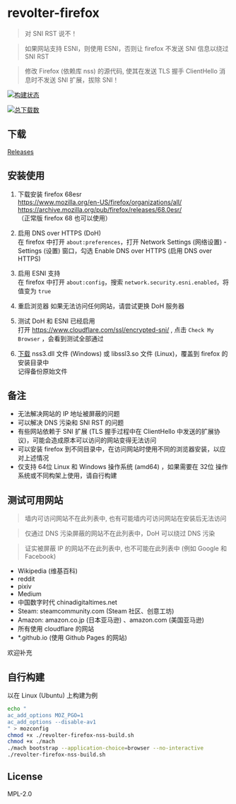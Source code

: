 
# revolter-firefox

> 对 SNI RST 说不！

> 如果网站支持 ESNI，则使用 ESNI，否则让 firefox 不发送 SNI 信息以绕过 SNI RST

> 修改 Firefox (依赖库 nss) 的源代码, 使其在发送 TLS 握手 ClientHello 消息时不发送 SNI 扩展，拔除 SNI！

[![构建状态](https://dev.azure.com/xmader/apps/_apis/build/status/revolter-firefox)](https://dev.azure.com/xmader/apps/_build/latest?definitionId=21) 

[![总下载数](https://img.shields.io/github/downloads/Xmader/revolter-firefox/total.svg)](https://github.com/Xmader/revolter-firefox/releases)

## 下载

[Releases](https://github.com/Xmader/revolter-firefox/releases)

## 安装使用

1. 下载安装 firefox 68esr  
https://www.mozilla.org/en-US/firefox/organizations/all/  
https://archive.mozilla.org/pub/firefox/releases/68.0esr/  
（正常版 firefox 68 也可以使用）

2. 启用 DNS over HTTPS (DoH)   
在 firefox 中打开 `about:preferences`，打开 Network Settings (网络设置) - Settings (设置) 窗口，勾选 Enable DNS over HTTPS (启用 DNS over HTTPS)   

3. 启用 ESNI 支持  
在 firefox 中打开 `about:config`，搜索 `network.security.esni.enabled`，将值变为 `true`

4. 重启浏览器
如果无法访问任何网站，请尝试更换 DoH 服务器

5. 测试 DoH 和 ESNI 已经启用  
打开 https://www.cloudflare.com/ssl/encrypted-sni/ , 点击 `Check My Browser` ，会看到测试全部通过

6. [下载](https://github.com/Xmader/revolter-firefox/releases) nss3.dll 文件 (Windows) 或 libssl3.so 文件 (Linux)，覆盖到 firefox 的安装目录中  
记得备份原始文件

## 备注

* 无法解决网站的 IP 地址被屏蔽的问题
* 可以解决 DNS 污染和 SNI RST 的问题
* 有些网站依赖于 SNI 扩展 (TLS 握手过程中在 ClientHello 中发送的扩展协议)，可能会造成原本可以访问的网站变得无法访问
* 可以安装 firefox 到不同目录中，在访问网站时使用不同的浏览器安装，以应对上述情况
* 仅支持 64位 Linux 和 Windows 操作系统 (amd64) ，如果需要在 32位 操作系统或不同构架上使用，请自行构建

## 测试可用网站

> 墙内可访问网站不在此列表中, 也有可能墙内可访问网站在安装后无法访问

> 仅通过 DNS 污染屏蔽的网站不在此列表中，DoH 可以绕过 DNS 污染

> 证实被屏蔽 IP 的网站不在此列表中, 也不可能在此列表中 (例如 Google 和 Facebook)

* Wikipedia (维基百科)
* reddit
* pixiv
* Medium
* 中国数字时代 chinadigitaltimes.net
* Steam: steamcommunity.com (Steam 社区、创意工坊)
* Amazon: amazon.co.jp (日本亚马逊) 、amazon.com (美国亚马逊)
* 所有使用 cloudflare 的网站
* *.github.io (使用 Github Pages 的网站)

欢迎补充

## 自行构建

以在 Linux (Ubuntu) 上构建为例

```sh
echo "
ac_add_options MOZ_PGO=1
ac_add_options --disable-av1
" > mozconfig
chmod +x ./revolter-firefox-nss-build.sh
chmod +x ./mach
./mach bootstrap --application-choice=browser --no-interactive
./revolter-firefox-nss-build.sh
```

## License

MPL-2.0
